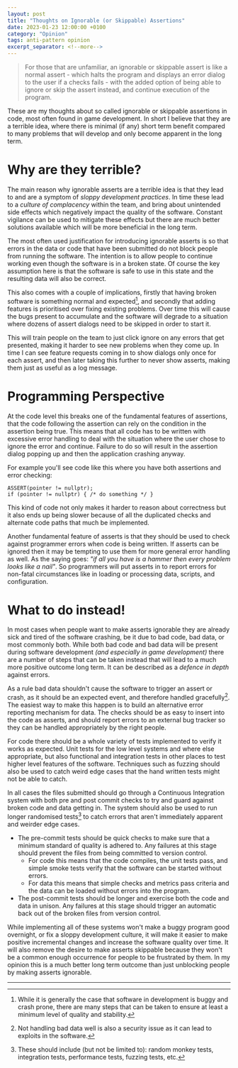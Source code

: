 ```yaml
---
layout: post
title: "Thoughts on Ignorable (or Skippable) Assertions"
date: 2023-01-23 12:00:00 +0100
category: "Opinion"
tags: anti-pattern opinion
excerpt_separator: <!--more-->
---
```


> For those that are unfamiliar, an ignorable or skippable assert is like a normal assert - which halts the program and displays an error dialog to the user if a checks fails - with the added option of being able to ignore or skip the assert instead, and continue execution of the program.

These are my thoughts about so called ignorable or skippable assertions in code, most often found in game development. In short I believe that they are a terrible idea, where there is minimal (if any) short term benefit compared to many problems that will develop and only become apparent in the long term.

<!--more-->

# Why are they terrible?

The main reason why ignorable asserts are a terrible idea is that they lead to and are a symptom of *sloppy development practices*. In time these lead to a *culture of complacency* within the team, and bring about unintended side effects which negatively impact the quality of the software. Constant vigilance can be used to mitigate these effects but there are much better solutions available which will be more beneficial in the long term.

The most often used justification for introducing ignorable asserts is so that errors in the data or code that have been submitted do not block people from running the software. The intention is to allow people to continue working even though the software is in a broken state. Of course the key assumption here is that the software is safe to use in this state and the resulting data will also be correct.

This also comes with a couple of implications, firstly that having broken software is something normal and expected[^1], and secondly that adding features is prioritised over fixing existing problems. Over time this will cause the bugs present to accumulate and the software will degrade to a situation where dozens of assert dialogs need to be skipped in order to start it.

This will train people on the team to just click ignore on any errors that get presented, making it harder to see new problems when they come up. In time I can see feature requests coming in to show dialogs only once for each assert, and then later taking this further to never show asserts, making them just as useful as a log message.

# Programming Perspective

At the code level this breaks one of the fundamental features of assertions, that the code following the assertion can rely on the condition in the assertion being true. This means that all code has to be written with excessive error handling to deal with the situation where the user chose to ignore the error and continue. Failure to do so will result in the assertion dialog popping up and then the application crashing anyway.

For example you'll see code like this where you have both assertions and error checking:
```
ASSERT(pointer != nullptr);
if (pointer != nullptr) { /* do something */ }
```

This kind of code not only makes it harder to reason about correctness but it also ends up being slower because of all the duplicated checks and alternate code paths that much be implemented.

Another fundamental feature of asserts is that they should be used to check against programmer errors when code is being written. If asserts can be ignored then it may be tempting to use them for more general error handling as well. As the saying goes: *"if all you have is a hammer then every problem looks like a nail"*. So programmers will put asserts in to report errors for non-fatal circumstances like in loading or processing data, scripts, and configuration.

# What to do instead!

In most cases when people want to make asserts ignorable they are already sick and tired of the software crashing, be it due to bad code, bad data, or most commonly both. While both bad code and bad data will be present during software development *(and especially in game development)* there are a number of steps that can be taken instead that will lead to a much more positive outcome long term. It can be described as a *defence in depth* against errors.

As a rule bad data shouldn't cause the software to trigger an assert or crash, as it should be an expected event, and therefore handled gracefully[^2]. The easiest way to make this happen is to build an alternative error reporting mechanism for data. The checks should be as easy to insert into the code as asserts, and should report errors to an external bug tracker so they can be handled appropriately by the right people. 

For code there should be a whole variety of tests implemented to verify it works as expected. Unit tests for the low level systems and where else appropriate, but also functional and integration tests in other places to test higher level features of the software. Techniques such as fuzzing should also be used to catch weird edge cases that the hand written tests might not be able to catch.

In all cases the files submitted should go through a Continuous Integration system with both pre and post commit checks to try and guard against broken code and data getting in. The system should also be used to run longer randomised tests[^3] to catch errors that aren't immediately apparent and weirder edge cases. 

* The pre-commit tests should be quick checks to make sure that a minimum standard of quality is adhered to. Any failures at this stage should prevent the files from being committed to version control.
  * For code this means that the code compiles, the unit tests pass, and simple smoke tests verify that the software can be started without errors.
  * For data this means that simple checks and metrics pass criteria and the data can be loaded without errors into the program.
* The post-commit tests should be longer and exercise both the code and data in unison. Any failures at this stage should trigger an automatic back out of the broken files from version control.

While implementing all of these systems won't make a buggy program good overnight, or fix a sloppy development culture, it will make it easier to make positive incremental changes and increase the software quality over time. It will also remove the desire to make asserts skippable because they won't be a common enough occurrence for people to be frustrated by them. In my opinion this is a much better long term outcome than just unblocking people by making asserts ignorable.

<!-- Footnotes -->
---

[^1]: While it is generally the case that software in development is buggy and crash prone, there are many steps that can be taken to ensure at least a minimum level of quality and stability.

[^2]: Not handling bad data well is also a security issue as it can lead to exploits in the software.

[^3]: These should include (but not be limited to): random monkey tests, integration tests, performance tests, fuzzing tests, etc.